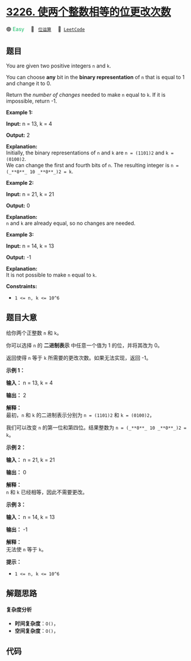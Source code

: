 # [3226. 使两个整数相等的位更改次数](https://leetcode.com/problems/number-of-bit-changes-to-make-two-integers-equal)

🟢 <font color=#15bd66>Easy</font>&emsp; 🔖&ensp; [`位运算`](/leetcode/outline/tag/bit-manipulation.md)&emsp; 🔗&ensp;[`LeetCode`](https://leetcode.com/problems/number-of-bit-changes-to-make-two-integers-equal)


## 题目

You are given two positive integers `n` and `k`.

You can choose **any** bit in the **binary representation** of `n` that is
equal to 1 and change it to 0.

Return the _number of changes_ needed to make `n` equal to `k`. If it is
impossible, return -1.



**Example 1:**

**Input:** n = 13, k = 4

**Output:** 2

**Explanation:**  
Initially, the binary representations of `n` and `k` are `n = (1101)2` and `k
= (0100)2`.  
We can change the first and fourth bits of `n`. The resulting integer is `n =
(_**0**_ 10 _**0**_)2 = k`.

**Example 2:**

**Input:** n = 21, k = 21

**Output:** 0

**Explanation:**  
`n` and `k` are already equal, so no changes are needed.

**Example 3:**

**Input:** n = 14, k = 13

**Output:** -1

**Explanation:**  
It is not possible to make `n` equal to `k`.



**Constraints:**

  * `1 <= n, k <= 10^6`


## 题目大意

给你两个正整数 `n` 和 `k`。

你可以选择 `n` 的 **二进制表示** 中任意一个值为 1 的位，并将其改为 0。

返回使得 `n` 等于 `k` 所需要的更改次数。如果无法实现，返回 -1。



**示例 1：**

**输入：** n = 13, k = 4

**输出：** 2

**解释：**  
最初，`n` 和 `k` 的二进制表示分别为 `n = (1101)2` 和 `k = (0100)2`，

我们可以改变 `n` 的第一位和第四位。结果整数为 `n = (_**0**_ 10 _**0**_)2 = k`。

**示例 2：**

**输入：** n = 21, k = 21

**输出：** 0

**解释：**  
`n` 和 `k` 已经相等，因此不需要更改。

**示例 3：**

**输入：** n = 14, k = 13

**输出：** -1

**解释：**  
无法使 `n` 等于 `k`。



**提示：**

  * `1 <= n, k <= 10^6`


## 解题思路

#### 复杂度分析

- **时间复杂度**：`O()`，
- **空间复杂度**：`O()`，

## 代码

```javascript

```